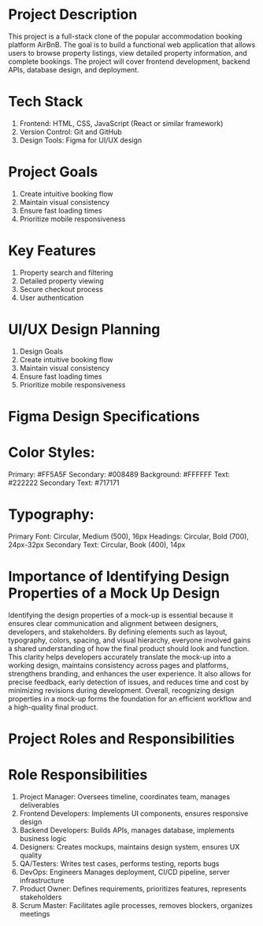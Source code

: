 # Project Description
This project is a full-stack clone of the popular accommodation booking platform AirBnB. The goal is to build a functional web application that allows users to browse property listings, view detailed property information, and complete bookings. The project will cover frontend development, backend APIs, database design, and deployment.

# Tech Stack
1. Frontend: HTML, CSS, JavaScript (React or similar framework)
2. Version Control: Git and GitHub
3. Design Tools: Figma for UI/UX design

# Project Goals
1. Create intuitive booking flow
2. Maintain visual consistency
3. Ensure fast loading times
4. Prioritize mobile responsiveness

# Key Features
1. Property search and filtering
2. Detailed property viewing
3. Secure checkout process
4. User authentication

# UI/UX Design Planning
1. Design Goals
2. Create intuitive booking flow
3. Maintain visual consistency
4. Ensure fast loading times
5. Prioritize mobile responsiveness

# Figma Design Specifications
# Color Styles:
Primary: #FF5A5F
Secondary: #008489
Background: #FFFFFF
Text: #222222
Secondary Text: #717171

# Typography:
Primary Font: Circular, Medium (500), 16px
Headings: Circular, Bold (700), 24px-32px
Secondary Text: Circular, Book (400), 14px

# Importance of Identifying Design Properties of a Mock Up Design
Identifying the design properties of a mock-up is essential because it ensures clear communication and alignment between designers, developers, and stakeholders. By defining elements such as layout, typography, colors, spacing, and visual hierarchy, everyone involved gains a shared understanding of how the final product should look and function. This clarity helps developers accurately translate the mock-up into a working design, maintains consistency across pages and platforms, strengthens branding, and enhances the user experience. It also allows for precise feedback, early detection of issues, and reduces time and cost by minimizing revisions during development. Overall, recognizing design properties in a mock-up forms the foundation for an efficient workflow and a high-quality final product.

# Project Roles and Responsibilities
# Role	Responsibilities
1. Project Manager: Oversees timeline, coordinates team, manages deliverables
2. Frontend Developers: Implements UI components, ensures responsive design
3. Backend Developers: Builds APIs, manages database, implements business logic
4. Designers: Creates mockups, maintains design system, ensures UX quality
5. QA/Testers: Writes test cases, performs testing, reports bugs
6. DevOps: Engineers	Manages deployment, CI/CD pipeline, server infrastructure
7. Product Owner: Defines requirements, prioritizes features, represents stakeholders
8. Scrum Master: Facilitates agile processes, removes blockers, organizes meetings
